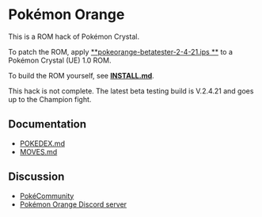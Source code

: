 # Pokémon Orange

This is a ROM hack of Pokémon Crystal.

To patch the ROM, apply [**pokeorange-betatester-2-4-21.ips **](patches/pokeorange-betatester-2-4-21.ips ) to a Pokémon Crystal (UE) 1.0 ROM.

To build the ROM yourself, see [**INSTALL.md**](INSTALL.md).

This hack is not complete. The latest beta testing build is V.2.4.21 and goes up to the Champion fight.

## Documentation

* [POKEDEX.md](POKEDEX.md)
* [MOVES.md](MOVES.md)

## Discussion

* [PokéCommunity](https://www.pokecommunity.com/showthread.php?t=387653)
* [Pokémon Orange Discord server](https://discord.gg/cdrH3qBJnn)
